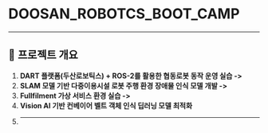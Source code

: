 # DOOSAN_ROBOTCS_BOOT_CAMP



---

## 📌 프로젝트 개요

1. **DART 플랫폼(두산로보틱스) + ROS-2를 활용한 협동로봇 동작 운영 실습 ->**
2. **SLAM 모델 기반 다중이용시설 로봇 주행 환경 장애물 인식 모델 개발 ->**
3. **Fullfilment 가상 서비스 환경 실습 ->**
4. **Vision AI 기반 컨베이어 벨트 객체 인식 딥러닝 모델 최적화**
5. ****

